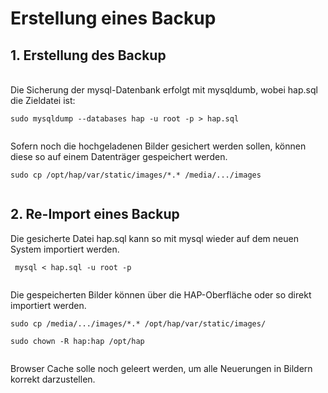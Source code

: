 # Erstellung eines Backup #

## 1. Erstellung des Backup ##
<br>Die Sicherung der mysql-Datenbank erfolgt mit mysqldumb, wobei hap.sql die Zieldatei ist:<br>
<pre><code>sudo mysqldump --databases hap -u root -p &gt; hap.sql<br>
</code></pre>
Sofern noch die hochgeladenen Bilder gesichert werden sollen, können diese so auf einem Datenträger gespeichert werden.<br>
<pre><code>sudo cp /opt/hap/var/static/images/*.* /media/.../images<br>
</code></pre>
<h2>2. Re-Import eines Backup</h2>
Die gesicherte Datei hap.sql kann so mit mysql wieder auf dem neuen System importiert werden.<br>
<pre><code> mysql &lt; hap.sql -u root -p<br>
</code></pre>
Die gespeicherten Bilder können über die HAP-Oberfläche oder so direkt importiert werden.<br>
<pre><code>sudo cp /media/.../images/*.* /opt/hap/var/static/images/<br>
sudo chown -R hap:hap /opt/hap <br>
</code></pre>

Browser Cache solle noch geleert werden, um alle Neuerungen in Bildern korrekt darzustellen.